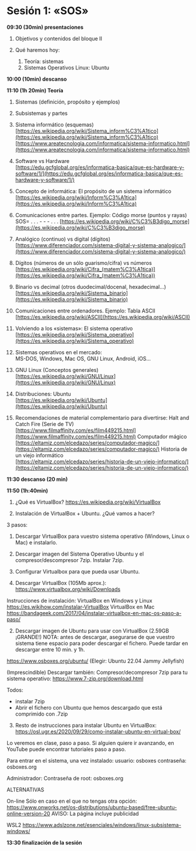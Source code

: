 # Sesión 1: «SOS»

**09:30 (30min) presentaciones**  

1.  Objetivos  y contenidos del bloque II

3.  Qué haremos hoy:
	1. Teoría: sistemas
	2. Sistemas Operativos Linux: Ubuntu

**10:00 (10min) descanso**
  
**11:10 (1h 20min) Teoría**

1.  Sistemas (definición, propósito y ejemplos)
    
2.  Subsistemas y partes
    
3.  Sistema informático (esquemas)  
    [https://es.wikipedia.org/wiki/Sistema_inform%C3%A1tico](https://es.wikipedia.org/wiki/Sistema_inform%C3%A1tico)  
    [https://www.areatecnologia.com/informatica/sistema-informatico.html](https://www.areatecnologia.com/informatica/sistema-informatico.html)
    
4.  Software vs Hardware  
    [https://edu.gcfglobal.org/es/informatica-basica/que-es-hardware-y-software/1/](https://edu.gcfglobal.org/es/informatica-basica/que-es-hardware-y-software/1/)
5.  Concepto de informática: El propósito de un sistema informático  
    [https://es.wikipedia.org/wiki/Inform%C3%A1tica](https://es.wikipedia.org/wiki/Inform%C3%A1tica)
    
6.  Comunicaciones entre partes. Ejemplo: Código morse (puntos y rayas) SOS= . . . - - - . . . 
   [https://es.wikipedia.org/wiki/C%C3%B3digo_morse](https://es.wikipedia.org/wiki/C%C3%B3digo_morse)
    
7.  Analógico (continuo) vs digital (dígitos)  
    [https://www.diferenciador.com/sistema-digital-y-sistema-analogico/](https://www.diferenciador.com/sistema-digital-y-sistema-analogico/)
    
8.  Dígitos (números de un sólo guarismo/cifra) vs números  
    [https://es.wikipedia.org/wiki/Cifra_(matem%C3%A1tica)](https://es.wikipedia.org/wiki/Cifra_(matem%C3%A1tica))
    
9.  Binario vs decimal (otros duodecimal/docenal, hexadecimal…)  
    [https://es.wikipedia.org/wiki/Sistema_binario](https://es.wikipedia.org/wiki/Sistema_binario)
    
10.  Comunicaciones entre ordenadores. Ejemplo: Tabla ASCII  
    [https://es.wikipedia.org/wiki/ASCII](https://es.wikipedia.org/wiki/ASCII)
    
11.  Volviendo a los «sistemas»: El sistema operativo  
    [https://es.wikipedia.org/wiki/Sistema_operativo](https://es.wikipedia.org/wiki/Sistema_operativo)
    
12.  Sistemas operativos en el mercado:  
    MS-DOS, Windows, Mac OS, GNU Linux, Android, iOS...
    
13.  GNU Linux (Conceptos generales)  
    [https://es.wikipedia.org/wiki/GNU/Linux](https://es.wikipedia.org/wiki/GNU/Linux)
    
14.  Distribuciones: Ubuntu  
    [https://es.wikipedia.org/wiki/Ubuntu](https://es.wikipedia.org/wiki/Ubuntu)
    
15.  Recomendaciones de material complementario para divertirse:
    Halt and Catch Fire (Serie de TV)  
    [https://www.filmaffinity.com/es/film449215.html](https://www.filmaffinity.com/es/film449215.html)
    Computador mágico  
    [https://eltamiz.com/elcedazo/series/computador-magico/](https://eltamiz.com/elcedazo/series/computador-magico/)
    Historia de un viejo informático  
    [https://eltamiz.com/elcedazo/series/historia-de-un-viejo-informatico/](https://eltamiz.com/elcedazo/series/historia-de-un-viejo-informatico/) 

**11:30 descanso (20 min)**  

**11:50 (1h:40min)**

1. ¿Qué es VirtualBox?
https://es.wikipedia.org/wiki/VirtualBox

2. Instalación de VirtualBox + Ubuntu. ¿Qué vamos a hacer?

3 pasos:
1. Descargar VirtualBox para vuestro sistema operativo (Windows, Linux o Mac) e instalarlo.
2. Descargar imagen del Sistema Operativo Ubuntu y el compresor/descompresor 7zip. Instalar 7zip.
3. Configurar Virtualbox para que pueda usar Ubuntu.

1. Descargar VirtualBox (105Mb aprox.):
https://www.virtualbox.org/wiki/Downloads

Instrucciones de instalación:
VirtualBox en Windows y Linux
https://es.wikihow.com/instalar-VirtualBox
VirtualBox en Mac
https://bandageek.com/2017/04/instalar-virtualbox-en-mac-os-paso-a-paso/

2. Descargar imagen de Ubuntu para usar con VirtualBox (2.59GB ¡GRANDE!) 
NOTA: antes de descargar, asegurarse de que vuestro sistema tiene espacio para poder descargar el fichero. Puede tardar en descargar entre 10 min. y 1h.

https://www.osboxes.org/ubuntu/
(Elegir: Ubuntu 22.04 Jammy Jellyfish)

(Imprescindible) Descargar también:
Compresor/decompresor 7zip para tu sistema operativo:
https://www.7-zip.org/download.html

Todos:
- instalar 7zip
- Abrir el fichero con Ubuntu que hemos descargado que está comprimido con .7zip

3. Resto de instrucciones para instalar Ubuntu en VirtualBox:
https://osl.ugr.es/2020/09/29/como-instalar-ubuntu-en-virtual-box/

Lo veremos en clase, paso a paso.
Si alguien quiere ir avanzando, en YouTube puede encontrar tutoriales paso a paso.

Para entrar en el sistema, una vez instalado:
usuario: osboxes
contraseña: osboxes.org

Administrador:
Contraseña de root: osboxes.org

ALTERNATIVAS

On-line
Sólo en caso en el que no tengas otra opción:
https://www.onworks.net/os-distributions/ubuntu-based/free-ubuntu-online-version-20
AVISO: La página incluye publicidad

WSL2
https://www.adslzone.net/esenciales/windows/linux-subsistema-windows/

**13:30 finalización de la sesión**